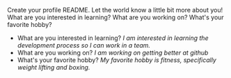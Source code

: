 Create your profile README. Let the world know a little bit more about you! What are you interested in learning? What are you working on? What's your favorite hobby? 

* What are you interested in learning? *I am interested in learning the development process so I can work in a team.*
* What are you working on? *I am working on getting better at github*
* What's your favorite hobby? *My favorite hobby is fitness, specifically weight lifting and boxing.* 
